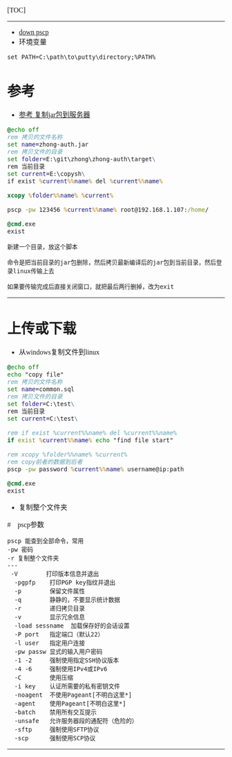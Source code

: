 <font face="SimSun" size=3>

[TOC]

---

- [down pscp](https://www.chiark.greenend.org.uk/~sgtatham/putty/latest.html)
- 环境变量
~~~
set PATH=C:\path\to\putty\directory;%PATH%
~~~

# 参考

- [参考 复制jar包到服务器](https://www.cnblogs.com/suruozhong/p/12092613.html)
~~~bat
@echo off
rem 拷贝的文件名称
set name=zhong-auth.jar
rem 拷贝文件的目录
set folder=E:\git\zhong\zhong-auth\target\
rem 当前目录
set current=E:\copysh\
if exist %current%%name% del %current%%name%

xcopy %folder%%name% %current%

pscp -pw 123456 %current%%name% root@192.168.1.107:/home/

@cmd.exe
exist
~~~
~~~
新建一个目录，放这个脚本

命令是把当前目录的jar包删除，然后拷贝最新编译后的jar包到当前目录，然后登录linux传输上去

如果要传输完成后直接关闭窗口，就把最后两行删掉，改为exit
~~~

---

# 上传或下载

- 从windows复制文件到linux
~~~bat
@echo off
echo "copy file"
rem 拷贝的文件名称
set name=common.sql
rem 拷贝文件的目录
set folder=C:\test\
rem 当前目录
set current=C:\test\

rem if exist %current%%name% del %current%%name%
if exist %current%%name% echo "find file start"

rem xcopy %folder%%name% %current%
rem copy前者的数据到后者
pscp -pw password %current%%name% username@ip:path

@cmd.exe
exist
~~~
- 复制整个文件夹

#　pscp参数
~~~
pscp 能查到全部命令，常用
-pw 密码
-r 复制整个文件夹
---
 -V        打印版本信息并退出
  -pgpfp    打印PGP key指纹并退出
  -p        保留文件属性
  -q        静静的，不要显示统计数据
  -r        递归拷贝目录
  -v        显示冗余信息
  -load sessname  加载保存好的会话设置
  -P port   指定端口（默认22）
  -l user   指定用户连接
  -pw passw 显式的输入用户密码
  -1 -2     强制使用指定SSH协议版本
  -4 -6     强制使用IPv4或IPv6
  -C        使用压缩
  -i key    认证所需要的私有密钥文件
  -noagent  不使用Pageant[不明白这里*]
  -agent    使用Pageant[不明白这里*]
  -batch    禁用所有交互提示
  -unsafe   允许服务器段的通配符（危险的）
  -sftp     强制使用SFTP协议
  -scp      强制使用SCP协议
~~~


---



</font>